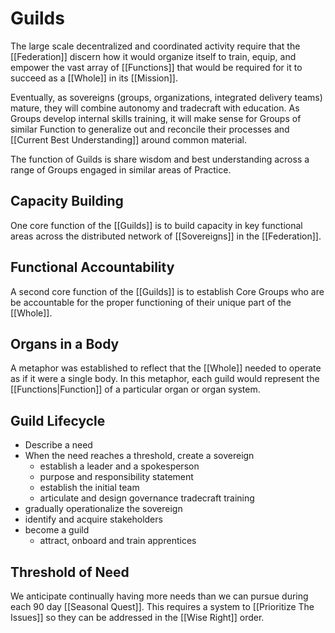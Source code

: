 # Guilds 

The large scale decentralized and coordinated activity require that the [[Federation]] discern how it would organize itself to train, equip, and empower the vast array of [[Functions]] that would be required for it to succeed as a [[Whole]] in its [[Mission]]. 

Eventually, as sovereigns (groups, organizations, integrated delivery teams) mature, they will combine autonomy and tradecraft with education. As Groups develop internal skills training, it will make sense for Groups of similar Function to generalize out and reconcile their processes and [[Current Best Understanding]] around common material. 

The function of Guilds is share wisdom and best understanding across a range of Groups engaged in similar areas of Practice. 

## Capacity Building 
One core function of the [[Guilds]] is to build capacity in key functional areas across the distributed network of [[Sovereigns]] in the [[Federation]]. 

## Functional Accountability
A second core function of the [[Guilds]] is to establish Core Groups who are be accountable for the proper functioning of their unique part of the [[Whole]].  

## Organs in a Body
A metaphor was established to reflect that the [[Whole]] needed to operate as if it were a single body. In this metaphor, each guild would represent the [[Functions|Function]] of a particular organ or organ system. 

## Guild Lifecycle
- Describe a need
- When the need reaches a threshold, create a sovereign
	- establish a leader and a spokesperson
	- purpose and responsibility statement
	- establish the initial team
	- articulate and design
		governance
		tradecraft
		training
- gradually operationalize the sovereign
- identify and acquire stakeholders
- become a guild
	- attract, onboard and train apprentices

## Threshold of Need
We anticipate continually having more needs than we can pursue during each 90 day [[Seasonal Quest]]. This requires a system to [[Prioritize The Issues]] so they can be addressed in the [[Wise Right]] order. 

